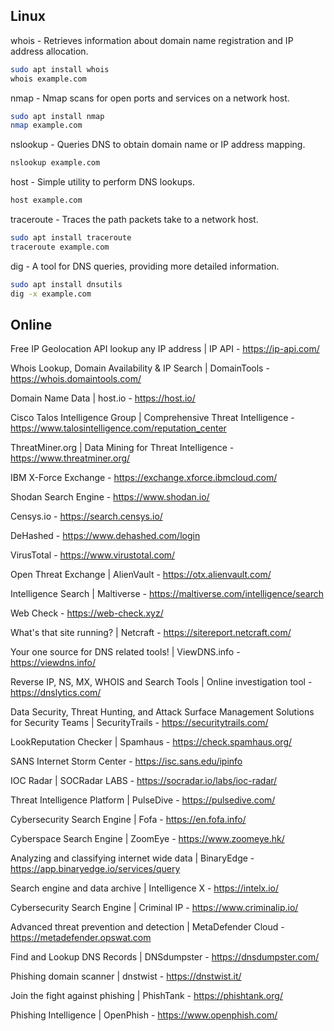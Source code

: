 ## Linux

whois - Retrieves information about domain name registration and IP address allocation.
```bash
sudo apt install whois
whois example.com
```

nmap - Nmap scans for open ports and services on a network host.
```bash
sudo apt install nmap
nmap example.com
```

nslookup - Queries DNS to obtain domain name or IP address mapping.
```bash
nslookup example.com
```

host - Simple utility to perform DNS lookups.
```bash
host example.com
```

traceroute - Traces the path packets take to a network host.
```bash
sudo apt install traceroute
traceroute example.com
```

dig - A tool for DNS queries, providing more detailed information.
```bash
sudo apt install dnsutils
dig -x example.com
```

## Online

Free IP Geolocation API lookup any IP address | IP API - https://ip-api.com/

Whois Lookup, Domain Availability & IP Search | DomainTools - https://whois.domaintools.com/

Domain Name Data | host.io - https://host.io/ 

Cisco Talos Intelligence Group | Comprehensive Threat Intelligence - https://www.talosintelligence.com/reputation_center

ThreatMiner.org | Data Mining for Threat Intelligence - https://www.threatminer.org/

IBM X-Force Exchange - https://exchange.xforce.ibmcloud.com/

Shodan Search Engine - https://www.shodan.io/

Censys.io - https://search.censys.io/

DeHashed - https://www.dehashed.com/login

VirusTotal - https://www.virustotal.com/

Open Threat Exchange | AlienVault - https://otx.alienvault.com/

Intelligence Search | Maltiverse - https://maltiverse.com/intelligence/search

Web Check - https://web-check.xyz/

What's that site running? | Netcraft - https://sitereport.netcraft.com/  

Your one source for DNS related tools! | ViewDNS.info - https://viewdns.info/

Reverse IP, NS, MX, WHOIS and Search Tools | Online investigation tool - https://dnslytics.com/

Data Security, Threat Hunting, and Attack Surface Management Solutions for Security Teams | SecurityTrails - https://securitytrails.com/

LookReputation Checker | Spamhaus - https://check.spamhaus.org/

SANS Internet Storm Center - https://isc.sans.edu/ipinfo

IOC Radar | SOCRadar LABS - https://socradar.io/labs/ioc-radar/

Threat Intelligence Platform | PulseDive - https://pulsedive.com/

Cybersecurity Search Engine | Fofa - https://en.fofa.info/

Cyberspace Search Engine | ZoomEye - https://www.zoomeye.hk/

Analyzing and classifying internet wide data | BinaryEdge - https://app.binaryedge.io/services/query

Search engine and data archive | Intelligence X - https://intelx.io/

Cybersecurity Search Engine | Criminal IP - https://www.criminalip.io/

Advanced threat prevention and detection | MetaDefender Cloud - https://metadefender.opswat.com

Find and Lookup DNS Records | DNSdumpster - https://dnsdumpster.com/

Phishing domain scanner | dnstwist - https://dnstwist.it/

Join the fight against phishing | PhishTank - https://phishtank.org/

Phishing Intelligence  | OpenPhish - https://www.openphish.com/